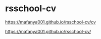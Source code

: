 # rsschool-cv

https://mafanya001.github.io/rsschool-cv/cv

https://mafanya001.github.io/rsschool-cv/
